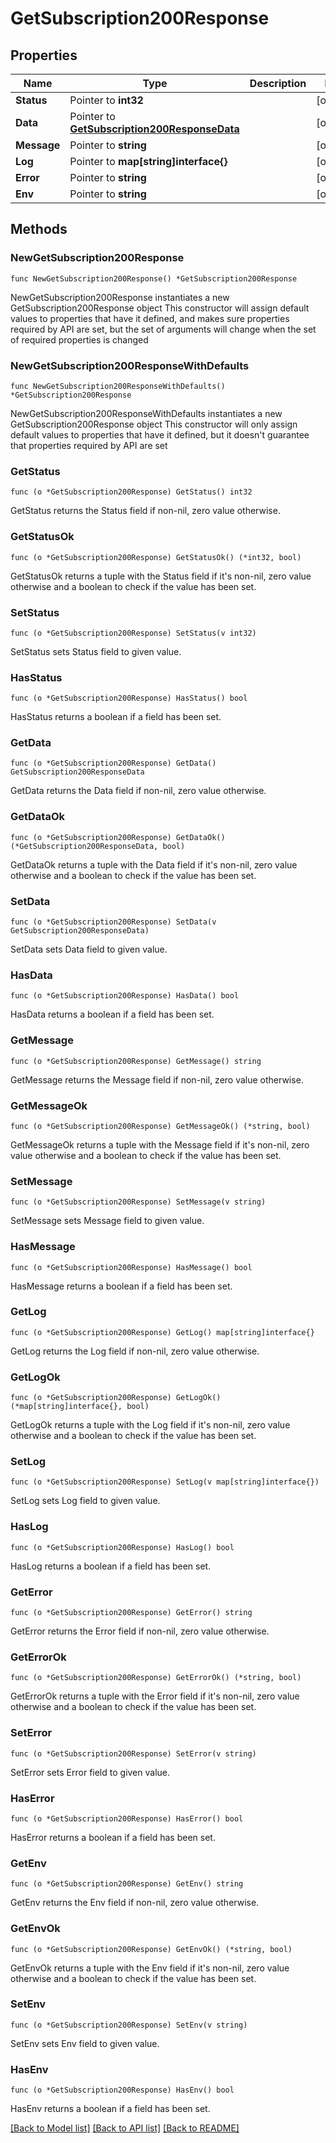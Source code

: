 # GetSubscription200Response

## Properties

Name | Type | Description | Notes
------------ | ------------- | ------------- | -------------
**Status** | Pointer to **int32** |  | [optional] 
**Data** | Pointer to [**GetSubscription200ResponseData**](GetSubscription200ResponseData.md) |  | [optional] 
**Message** | Pointer to **string** |  | [optional] 
**Log** | Pointer to **map[string]interface{}** |  | [optional] 
**Error** | Pointer to **string** |  | [optional] 
**Env** | Pointer to **string** |  | [optional] 

## Methods

### NewGetSubscription200Response

`func NewGetSubscription200Response() *GetSubscription200Response`

NewGetSubscription200Response instantiates a new GetSubscription200Response object
This constructor will assign default values to properties that have it defined,
and makes sure properties required by API are set, but the set of arguments
will change when the set of required properties is changed

### NewGetSubscription200ResponseWithDefaults

`func NewGetSubscription200ResponseWithDefaults() *GetSubscription200Response`

NewGetSubscription200ResponseWithDefaults instantiates a new GetSubscription200Response object
This constructor will only assign default values to properties that have it defined,
but it doesn't guarantee that properties required by API are set

### GetStatus

`func (o *GetSubscription200Response) GetStatus() int32`

GetStatus returns the Status field if non-nil, zero value otherwise.

### GetStatusOk

`func (o *GetSubscription200Response) GetStatusOk() (*int32, bool)`

GetStatusOk returns a tuple with the Status field if it's non-nil, zero value otherwise
and a boolean to check if the value has been set.

### SetStatus

`func (o *GetSubscription200Response) SetStatus(v int32)`

SetStatus sets Status field to given value.

### HasStatus

`func (o *GetSubscription200Response) HasStatus() bool`

HasStatus returns a boolean if a field has been set.

### GetData

`func (o *GetSubscription200Response) GetData() GetSubscription200ResponseData`

GetData returns the Data field if non-nil, zero value otherwise.

### GetDataOk

`func (o *GetSubscription200Response) GetDataOk() (*GetSubscription200ResponseData, bool)`

GetDataOk returns a tuple with the Data field if it's non-nil, zero value otherwise
and a boolean to check if the value has been set.

### SetData

`func (o *GetSubscription200Response) SetData(v GetSubscription200ResponseData)`

SetData sets Data field to given value.

### HasData

`func (o *GetSubscription200Response) HasData() bool`

HasData returns a boolean if a field has been set.

### GetMessage

`func (o *GetSubscription200Response) GetMessage() string`

GetMessage returns the Message field if non-nil, zero value otherwise.

### GetMessageOk

`func (o *GetSubscription200Response) GetMessageOk() (*string, bool)`

GetMessageOk returns a tuple with the Message field if it's non-nil, zero value otherwise
and a boolean to check if the value has been set.

### SetMessage

`func (o *GetSubscription200Response) SetMessage(v string)`

SetMessage sets Message field to given value.

### HasMessage

`func (o *GetSubscription200Response) HasMessage() bool`

HasMessage returns a boolean if a field has been set.

### GetLog

`func (o *GetSubscription200Response) GetLog() map[string]interface{}`

GetLog returns the Log field if non-nil, zero value otherwise.

### GetLogOk

`func (o *GetSubscription200Response) GetLogOk() (*map[string]interface{}, bool)`

GetLogOk returns a tuple with the Log field if it's non-nil, zero value otherwise
and a boolean to check if the value has been set.

### SetLog

`func (o *GetSubscription200Response) SetLog(v map[string]interface{})`

SetLog sets Log field to given value.

### HasLog

`func (o *GetSubscription200Response) HasLog() bool`

HasLog returns a boolean if a field has been set.

### GetError

`func (o *GetSubscription200Response) GetError() string`

GetError returns the Error field if non-nil, zero value otherwise.

### GetErrorOk

`func (o *GetSubscription200Response) GetErrorOk() (*string, bool)`

GetErrorOk returns a tuple with the Error field if it's non-nil, zero value otherwise
and a boolean to check if the value has been set.

### SetError

`func (o *GetSubscription200Response) SetError(v string)`

SetError sets Error field to given value.

### HasError

`func (o *GetSubscription200Response) HasError() bool`

HasError returns a boolean if a field has been set.

### GetEnv

`func (o *GetSubscription200Response) GetEnv() string`

GetEnv returns the Env field if non-nil, zero value otherwise.

### GetEnvOk

`func (o *GetSubscription200Response) GetEnvOk() (*string, bool)`

GetEnvOk returns a tuple with the Env field if it's non-nil, zero value otherwise
and a boolean to check if the value has been set.

### SetEnv

`func (o *GetSubscription200Response) SetEnv(v string)`

SetEnv sets Env field to given value.

### HasEnv

`func (o *GetSubscription200Response) HasEnv() bool`

HasEnv returns a boolean if a field has been set.


[[Back to Model list]](../README.md#documentation-for-models) [[Back to API list]](../README.md#documentation-for-api-endpoints) [[Back to README]](../README.md)



